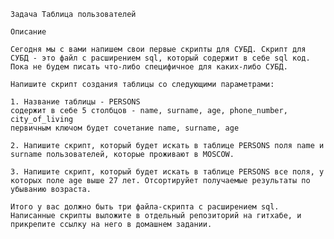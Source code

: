     Задача Таблица пользователей

    Описание

    Сегодня мы с вами напишем свои первые скрипты для СУБД. Скрипт для
    СУБД - это файл с расширением sql, который содержит в себе sql код.
    Пока не будем писать что-либо специфичное для каких-либо СУБД.

    Напишите скрипт создания таблицы со следующими параметрами:

    1. Название таблицы - PERSONS
    содержит в себе 5 столбцов - name, surname, age, phone_number, 
    city_of_living
    первичным ключом будет сочетание name, surname, age

    2. Напишите скрипт, который будет искать в таблице PERSONS поля name и 
    surname пользователей, которые проживают в MOSCOW.

    3. Напишите скрипт, который будет искать в таблице PERSONS все поля, у 
    которых поле age выше 27 лет. Отсортируйет получаемые результаты по 
    убыванию возраста.

    Итого у вас должно быть три файла-скрипта с расширением sql. 
    Написанные скрипты выложите в отдельный репозиторий на гитхабе, и 
    прикрепите ссылку на него в домашнем задании.